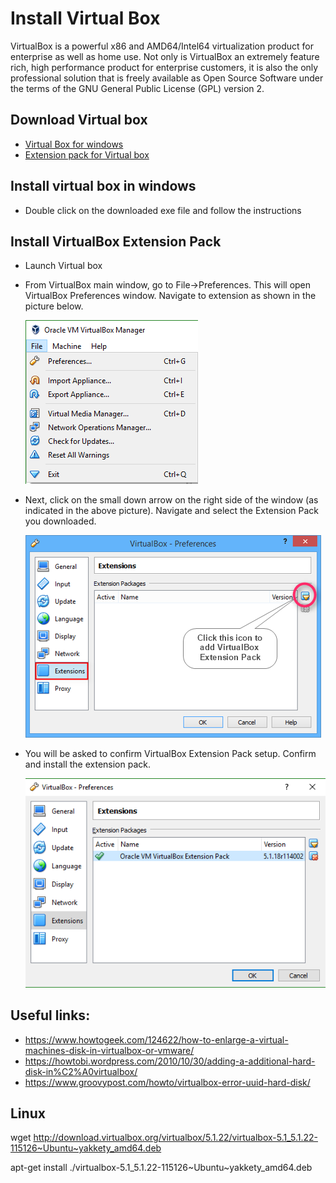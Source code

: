 # Install Virtual Box

 VirtualBox is a powerful x86 and AMD64/Intel64 virtualization product for enterprise as well as home use. Not only is VirtualBox an extremely feature rich, high performance product for enterprise customers, it is also the only professional solution that is freely available as Open Source Software under the terms of the GNU General Public License (GPL) version 2.

## Download Virtual box

* [Virtual Box for windows][vb]  
* [Extension pack for Virtual box][vbe]

## Install virtual box in windows

* Double click on the downloaded exe file and follow the instructions

## Install VirtualBox Extension Pack

* Launch Virtual box

* From VirtualBox main window, go to File->Preferences. This will open VirtualBox Preferences window. Navigate to extension as shown in the picture below.

  ![Alt text](images/install-virtualbox-file-preferences.png)

* Next, click on the small down arrow on the right side of the window (as indicated in the above picture). Navigate and  select the Extension Pack you downloaded. 

  ![Alt text](images/install-virtualbox-file-preferences-browse.png)

* You will be asked to confirm VirtualBox Extension Pack setup. Confirm and install the extension pack.

  ![Alt text](images/install-virtualbox-extensions-installed.png)

## Useful links:

* https://www.howtogeek.com/124622/how-to-enlarge-a-virtual-machines-disk-in-virtualbox-or-vmware/
* https://howtobi.wordpress.com/2010/10/30/adding-a-additional-hard-disk-in%C2%A0virtualbox/
* https://www.groovypost.com/howto/virtualbox-error-uuid-hard-disk/

[vb]: http://download.virtualbox.org/virtualbox/5.1.18/VirtualBox-5.1.18-114002-Win.exe
[vbe]: http://download.virtualbox.org/virtualbox/5.1.18/Oracle_VM_VirtualBox_Extension_Pack-5.1.18-114002.vbox-extpack

## Linux

wget http://download.virtualbox.org/virtualbox/5.1.22/virtualbox-5.1_5.1.22-115126~Ubuntu~yakkety_amd64.deb

apt-get install ./virtualbox-5.1_5.1.22-115126~Ubuntu~yakkety_amd64.deb




